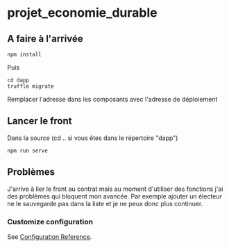 # projet_economie_durable

## A faire à l'arrivée
```
npm install
```

Puis 

```
cd dapp
truffle migrate
```

Remplacer l'adresse dans les composants avec l'adresse de déploiement 

## Lancer le front
Dans la source (cd .. si vous êtes dans le répertoire "dapp")
```
npm run serve
```

## Problèmes

J'arrive à lier le front au contrat mais au moment d'utiliser des fonctions j'ai des problèmes qui bloquent mon avancée. Par exemple ajouter un électeur ne le sauvegarde pas dans la liste et je ne peux donc plus continuer.

### Customize configuration
See [Configuration Reference](https://cli.vuejs.org/config/).
